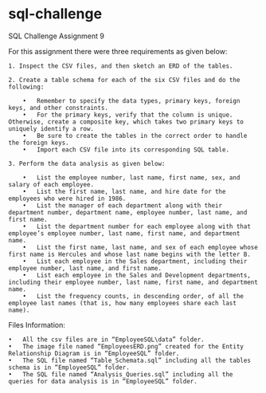 # sql-challenge
SQL Challenge Assignment 9

For this assignment there were three requirements as given below:

    1. Inspect the CSV files, and then sketch an ERD of the tables.

    2. Create a table schema for each of the six CSV files and do the following:
   
        •	Remember to specify the data types, primary keys, foreign keys, and other constraints.
        •	For the primary keys, verify that the column is unique. Otherwise, create a composite key, which takes two primary keys to uniquely identify a row.
        •	Be sure to create the tables in the correct order to handle the foreign keys.
        •	Import each CSV file into its corresponding SQL table.

    3. Perform the data analysis as given below:
   
        •	List the employee number, last name, first name, sex, and salary of each employee.
        •	List the first name, last name, and hire date for the employees who were hired in 1986.
        •	List the manager of each department along with their department number, department name, employee number, last name, and first name.
        •	List the department number for each employee along with that employee’s employee number, last name, first name, and department name.
        •	List the first name, last name, and sex of each employee whose first name is Hercules and whose last name begins with the letter B.
        •	List each employee in the Sales department, including their employee number, last name, and first name.
        •	List each employee in the Sales and Development departments, including their employee number, last name, first name, and department name.
        •	List the frequency counts, in descending order, of all the employee last names (that is, how many employees share each last name).

Files Information:

    •	All the csv files are in “EmployeeSQL\data” folder.
    •	The image file named “EmployeesERD.png” created for the Entity Relationship Diagram is in “EmployeeSQL” folder.
    •	The SQL file named “Table_Schemata.sql” including all the tables schema is in “EmployeeSQL” folder.
    •	The SQL file named “Analysis_Queries.sql” including all the queries for data analysis is in “EmployeeSQL” folder. 
